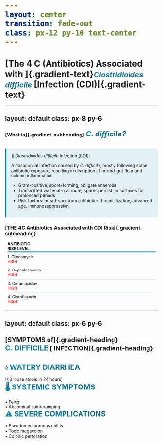 ```yaml
---
layout: center
transition: fade-out
class: px-12 py-10 text-center
---
```


# [The 4 C (Antibiotics) Associated with ]{.gradient-text}<span class="ital">Clostridioides difficile</span> [Infection (CDI)]{.gradient-text}

<style>
.gradient-text {
  background: linear-gradient(-45deg, rgb(11, 104, 134), rgb(9, 131, 172));
  -webkit-background-clip: text;
  background-clip: text;
  color: transparent;
  font-size: 3.5rem; 
  line-height: 1.2;
  font-weight: 900;
  display: inline;
}

.ital {
  font-style: italic;
  background: linear-gradient(-45deg, rgb(11, 104, 134), rgb(9, 131, 172));
  -webkit-background-clip: text;
  background-clip: text;
  color: transparent;
  display: inline;
}
</style>


---
layout: default
class: px-8 py-6
---

<style>
.gradient-heading {
  background: linear-gradient(-45deg, rgb(11, 104, 134), rgb(9, 131, 172));
  -webkit-background-clip: text;
  background-clip: text;
  color: transparent;
  font-weight: 800;
  font-size: 2.8rem;
  margin-bottom: 0.5rem;
}

.gradient-subheading {
  background: linear-gradient(-45deg, rgb(11, 104, 134), rgb(9, 131, 172));
  -webkit-background-clip: text;
  background-clip: text;
  color: transparent;
  font-weight: 600;
  font-size: 1.2rem;
  margin-bottom: 1rem;
}

.risk-table {
  font-size: 1.4rem;
  margin-top: 1.5rem;
}

.risk-header {
  font-weight: 700;
  border-bottom: 3px solid rgb(9, 131, 172);
  padding-bottom: 0.1rem;
}

.risk-row {
  border-bottom: 1px solid rgba(9, 131, 172, 0.3);
  padding: 1rem 0;
}

.high-risk {
  color: #dc2626;
  font-weight: 500;
}

.cdi-definition {
  background: rgba(9, 131, 172, 0.1);
  border-left: 4px solid rgb(9, 131, 172);
  padding: 1rem;
  border-radius: 0 8px 8px 0;
  margin: 0.2rem 0;
}

.compact-table {
  font-size: 0.8rem;
  margin-top: 0.1rem;
  padding: 0 8;
}

.compact-table .risk-header {
  padding-bottom: 0.2rem;
  font-size: 0.8rem;
}

.compact-table .risk-row {
  padding: 0.4rem 0;
}

.compact-table .high-risk {
  font-size: 0.8rem;
}
</style>

<CircleShape position="top:20%; left:-5%; size:80px; color:rgba(3, 80, 105, 0.55)" />
<PillShape position="bottom:-5%; right:-10%; width:10%; height:20px; color:rgba(33,150,243,0.08)" />

<v-click>

### [What is]{.gradient-subheading} <i class="gradient-subheading">C. difficile?</i>


<div class="cdi-definition">
  <div class="text-xl mb-1">🦠 <i>Clostridioides difficile</i> Infection (CDI):</div>
  <p class="pl-1 mb-2">
    A nosocomial infection caused by <i>C. difficile</i>, mostly following some antibiotic exposure, resulting in disruption of normal gut flora and colonic inflammation.
  </p>
  <ul class="list-disc pl-5 space-y-2">
    <li>Gram-positive, spore-forming, obligate anaerobe</li>
    <li>Transmitted via fecal-oral route; spores persist on surfaces for prolonged periods</li>
    <li>Risk factors: broad-spectrum antibiotics, hospitalization, advanced age, immunosuppression</li>
  </ul>
</div>

</v-click>

 <v-click>

### [THE 4C Antibiotics Associated with CDI Risk]{.gradient-subheading}
<div class="risk-table compact-table">
  <!-- Header -->
  <div class="grid grid-cols-12 risk-header">
    <div class="col-span-9">ANTIBIOTIC</div>
    <div class="col-span-3">RISK LEVEL</div>
  </div>

  <!-- Rows -->
 
  <div class="grid grid-cols-12 risk-row items-center">
    <div class="col-span-9 font-bold">1. Clindamycin</div>
    <div class="col-span-3 high-risk">HIGH</div>
  </div>

  <div class="grid grid-cols-12 risk-row items-center">
    <div class="col-span-9 font-bold">2. Cephalosporins</div>
    <div class="col-span-3 high-risk">HIGH</div>
  </div>

  <div class="grid grid-cols-12 risk-row items-center">
    <div class="col-span-9 font-bold">3. Co-amoxiclav</div>
    <div class="col-span-3 high-risk">HIGH</div>
  </div>

  <div class="grid grid-cols-12 risk-row items-center">
    <div class="col-span-9 font-bold">4. Ciprofloxacin</div>
    <div class="col-span-3 high-risk">HIGH</div>
  </div>
</div>

 </v-click>


---
layout: default
class: px-6 py-6
---

<style>
.gradient-subheading, span  {
  background: linear-gradient(-45deg, rgb(11, 104, 134), rgb(9, 131, 172));
  -webkit-background-clip: text;
  background-clip: text;
  color: transparent;
  font-weight: bold;
  display: inline-block;
  font-size: 1.5rem;
}
</style>

## [SYMPTOMS of]{.gradient-heading} <span class="italic">C. DIFFICILE</span> [ INFECTION]{.gradient-heading}

<br>
<div class="space-y-1">

<v-click>
<div class="p-6 border-l-8 border-blue-500 bg-blue-30 rounded-r-lg text-2xl">
<div class="font-bold text-2xl mb-3 gradient-subheading">💧 WATERY DIARRHEA</div>
<div class="font-semibold text-xl">(≥3 loose stools in 24 hours)</div>
</div>
</v-click>

<v-click at="2">
<div class="p-6 border-l-8 border-yellow-500 bg-yellow-30 rounded-r-lg text-2xl">
<div class="font-bold text-2xl mb-3 gradient-subheading">🌡️ SYSTEMIC SYMPTOMS</div>
<div class="font-semibold text-xl pl-6 space-y-1">
• Fever<br>
• Abdominal pain/cramping
</div>
</div>
</v-click>

<v-click at="3">
<div class="p-6 border-l-8 border-red-500 bg-red-30 rounded-r-lg text-2xl">
<div class="font-bold text-2xl mb-4 text-red-600 gradient-subheading">⚠️ SEVERE COMPLICATIONS</div>
<div class="font-semibold text-xl pl-6 space-y-1">
• Pseudomembranous colitis<br>
• Toxic megacolon<br>
• Colonic perforation
</div>
</div>
</v-click>

</div>






